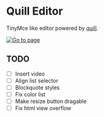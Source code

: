 # Quill Editor

TinyMce like editor powered by [quill](https://quilljs.com).

[![Go to page](https://user-images.githubusercontent.com/102081703/209015732-143595aa-975d-4aff-9207-e2e5317c485a.png)](https://dilanluna.github.io/quill-editor)

## TODO

- [ ] Insert video
- [ ] Align list selector
- [ ] Blockquote styles
- [ ] Fix color list
- [ ] Make resize button dragable
- [ ] Fix html view overflow
